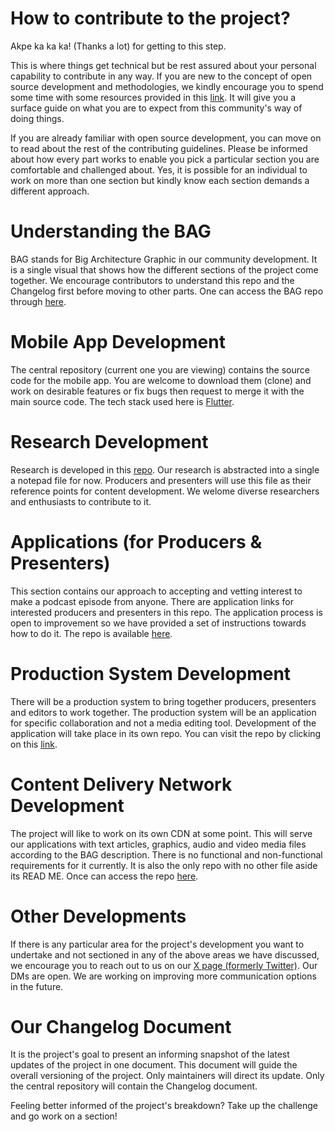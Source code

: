 
# How to contribute to the project?

Akpe ka ka ka! (Thanks a lot) for getting to this step.

This is where things get technical but be rest assured about your personal capability to contribute in any way. If you are new to the concept of open source development and methodologies, we kindly encourage you to spend some time with some resources provided in this [link](https://intelligent-olive-8dc.notion.site/Open-Source-Introduction-4460855a4bc14383ba0a1b990746335d?pvs=4). It will give you a surface guide on what you are to expect from this community's way of doing things.

If you are already familiar with open source development, you can move on to read about the rest of the contributing guidelines. Please be informed about how every part works to enable you pick a particular section you are comfortable and challenged about. Yes, it is possible for an individual to work on more than one section but kindly know each section demands a different approach. 

# Understanding the BAG

BAG stands for Big Architecture Graphic in our community development. It is a single visual that shows how the different sections of the project come together. We encourage contributors to understand this repo and the Changelog first before moving to other parts. One can access the BAG repo through [here](https://github.com/eweviwo/BAG). 

# Mobile App Development

The central repository (current one you are viewing) contains the source code for the mobile app. You are welcome to download them (clone) and work on desirable features or fix bugs then request to merge it with the main source code. The tech stack used here is [Flutter](https://flutter.dev/).

# Research Development

Research is developed in this [repo](https://github.com/eweviwo/research). Our research is abstracted into a single a notepad file for now. Producers and presenters will use this file as their reference points for content development. We welome diverse researchers and enthusiasts to contribute to it.

# Applications (for Producers & Presenters)

This section contains our approach to accepting and vetting interest to make a podcast episode from anyone. There are application links for interested producers and presenters in this repo. The application process is open to improvement so we have provided a set of instructions towards how to do it. The repo is available [here](https://github.com/eweviwo/applications).

# Production System Development 

There will be a production system to bring together producers, presenters and editors to work together. The production system will be an application for specific collaboration and not a media editing tool. Development of the application will take place in its own repo. You can visit the repo by clicking on this [link](https://github.com/eweviwo/system).

# Content Delivery Network Development

The project will like to work on its own CDN at some point. This will serve our applications with text articles, graphics, audio and video media files according to the BAG description. There is no functional and non-functional requirements for it currently. It is also the only repo with no other file aside its READ ME. Once can access the repo [here](https://github.com/eweviwo/cdn). 

# Other Developments

If there is any particular area for the project's development you want to undertake and not sectioned in any of the above areas we have discussed, we encourage you to reach out to us on our [X page (formerly Twitter)](https://twitter.com/eweviwo). Our DMs are open. We are working on improving more communication options in the future.

# Our Changelog Document

It is the project's goal to present an informing snapshot of the latest updates of the project in one document. This document will guide the overall versioning of the project. Only maintainers will direct its update. Only the central repository will contain the Changelog document.

Feeling better informed of the project's breakdown? Take up the challenge and go work on a section!

